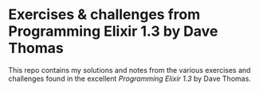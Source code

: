 # Exercises & challenges from Programming Elixir 1.3 by Dave Thomas

This repo contains my solutions and notes from the various exercises and challenges found
in the excellent _Programming Elixir 1.3_ by Dave Thomas.
